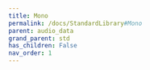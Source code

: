 ```yaml
---
title: Mono
permalink: /docs/StandardLibrary#Mono
parent: audio_data
grand_parent: std
has_children: False
nav_order: 1
---
```

